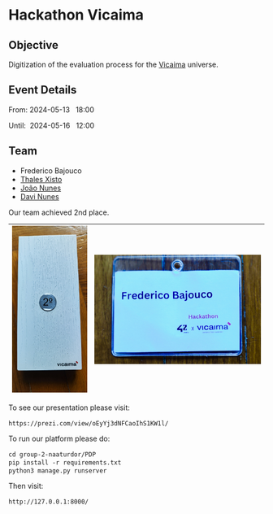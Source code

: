 
# Hackathon Vicaima

## Objective

Digitization of the evaluation process for the [Vicaima](https://www.vicaima.com/pt) universe.

## Event Details

From:&nbsp;2024-05-13&nbsp;&nbsp;&nbsp;18:00

Until:&nbsp;&nbsp;2024-05-16&nbsp;&nbsp;&nbsp;12:00

## Team

- Frederico Bajouco
- [Thales Xisto](https://github.com/ThalesXS)
- [João Nunes](https://github.com/joaonunesss)
- [Davi Nunes](https://github.com/davimeireles)

Our team achieved 2nd place.

| ![Image 1](subject/second.jpg) | ![Image 2](subject/cartao.jpg) |
|:---:|:---:|


To see our presentation please visit:

	https://prezi.com/view/oEyYj3dNFCaoIhS1KW1l/

To run our platform please do:

	cd group-2-naaturdor/PDP
	pip install -r requirements.txt
 	python3 manage.py runserver
  
Then visit:

	http://127.0.0.1:8000/
